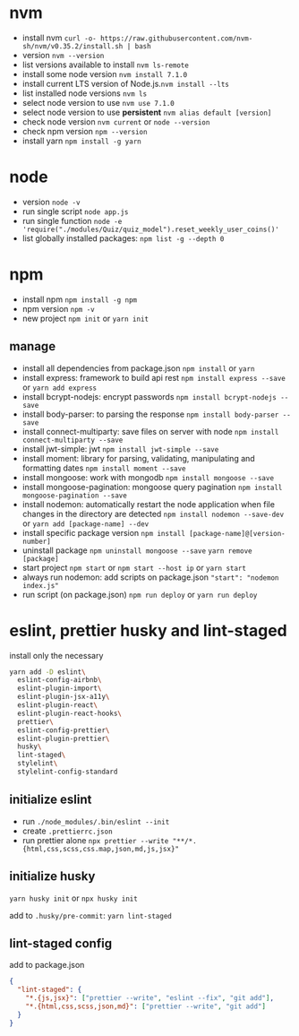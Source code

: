 # nvm

- install nvm `curl -o- https://raw.githubusercontent.com/nvm-sh/nvm/v0.35.2/install.sh | bash`
- version `nvm --version`
- list versions available to install `nvm ls-remote`
- install some node version `nvm install 7.1.0`
- install current LTS version of Node.js.`nvm install --lts`
- list installed node versions `nvm ls`
- select node version to use `nvm use 7.1.0`
- select node version to use **persistent** `nvm alias default [version]`
- check node version `nvm current` or `node --version`
- check npm version `npm --version`
- install yarn `npm install -g yarn`

# node

- version `node -v`
- run single script `node app.js`
- run single function `node -e 'require("./modules/Quiz/quiz_model").reset_weekly_user_coins()'`
- list globally installed packages: `npm list -g --depth 0`

# npm

- install npm `npm install -g npm`
- npm version `npm -v`
- new project `npm init` or `yarn init`

## manage

- install all dependencies from package.json `npm install` or `yarn`
- install express: framework to build api rest `npm install express --save` or `yarn add express`
- install bcrypt-nodejs: encrypt passwords `npm install bcrypt-nodejs --save`
- install body-parser: to parsing the response `npm install body-parser --save`
- install connect-multiparty: save files on server with node `npm install connect-multiparty --save`
- install jwt-simple: jwt `npm install jwt-simple --save`
- install moment: library for parsing, validating, manipulating and formatting dates `npm install moment --save`
- install mongoose: work with mongodb `npm install mongoose --save`
- install mongoose-pagination: mongoose query pagination `npm install mongoose-pagination --save`
- install nodemon: automatically restart the node application when file changes in the directory are detected `npm install nodemon --save-dev` or `yarn add [package-name] --dev`
- install specific package version `npm install [package-name]@[version-number]`
- uninstall package `npm uninstall mongoose --save` `yarn remove [package]`
- start project `npm start` or `npm start --host ip` or `yarn start`
- always run nodemon: add scripts on package.json `"start": "nodemon index.js"`
- run script (on package.json) `npm run deploy` or `yarn run deploy`

# eslint, prettier husky and lint-staged

install only the necessary

```bash
yarn add -D eslint\
  eslint-config-airbnb\
  eslint-plugin-import\
  eslint-plugin-jsx-a11y\
  eslint-plugin-react\
  eslint-plugin-react-hooks\
  prettier\
  eslint-config-prettier\
  eslint-plugin-prettier\
  husky\
  lint-staged\
  stylelint\
  stylelint-config-standard
```

## initialize eslint

- run `./node_modules/.bin/eslint --init`
- create `.prettierrc.json`
- run prettier alone `npx prettier --write "**/*.{html,css,scss,css.map,json,md,js,jsx}"`

## initialize husky

`yarn husky init` or `npx husky init`

add to `.husky/pre-commit`: `yarn lint-staged`

## lint-staged config

add to package.json

```json
{
  "lint-staged": {
    "*.{js,jsx}": ["prettier --write", "eslint --fix", "git add"],
    "*.{html,css,scss,json,md}": ["prettier --write", "git add"]
  }
}
```
